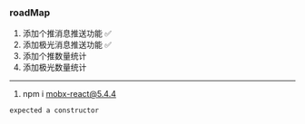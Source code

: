 ### roadMap

1. 添加个推消息推送功能 ✅
2. 添加极光消息推送功能 ✅
3. 添加个推数量统计    
4. 添加极光数量统计


---
1. npm i  mobx-react@5.4.4
```
expected a constructor
```